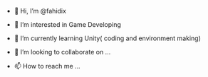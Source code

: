 - 👋 Hi, I’m @fahidix
- 👀 I’m interested in Game Developing
- 🌱 I’m currently learning Unity( coding and environment making)

- 💞️ I’m looking to collaborate on ...
- 📫 How to reach me ...

<!---
fahidix/fahidix is a ✨ special ✨ repository because its `README.md` (this file) appears on your GitHub profile.
You can click the Preview link to take a look at your changes.
--->
